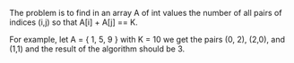 The problem is to find in an array A of int values the number of all pairs of indices (i,j) so that A[i] + A[j] == K.

For example, let A = { 1, 5, 9 } with K = 10 we get the pairs (0, 2), (2,0), and (1,1) and the result of the algorithm
should be 3.
